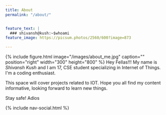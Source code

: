 ```yaml
---
title: About
permalink: "/about/"


feature_text: |
  ### shivansh@kush:~$whoami
feature_image: https://picsum.photos/2560/600?image=873

---
```

{% include figure.html image="/images/about_me.jpg" caption="" position="right" width="300" height="800" %}
Hey Fellas!!!
My name is _Shivansh Kush_ and I am 17, CSE student specializing in Internet of Things. I'm a coding enthusiast. 

This space will cover projects related to IOT.
Hope you all find my content informative, looking forward to learn new things.

Stay safe! Adios

{% include nav-social.html %}










